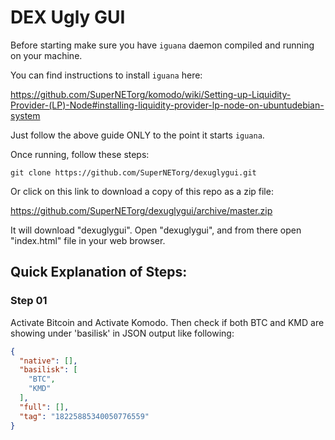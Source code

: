 # DEX Ugly GUI

Before starting make sure you have `iguana` daemon compiled and running on your machine.

You can find instructions to install `iguana` here:

https://github.com/SuperNETorg/komodo/wiki/Setting-up-Liquidity-Provider-(LP)-Node#installing-liquidity-provider-lp-node-on-ubuntudebian-system

Just follow the above guide ONLY to the point it starts `iguana`.

Once running, follow these steps:
```shell
git clone https://github.com/SuperNETorg/dexuglygui.git
```

Or click on this link to download a copy of this repo as a zip file:

https://github.com/SuperNETorg/dexuglygui/archive/master.zip

It will download "dexuglygui". Open "dexuglygui", and from there open "index.html" file in your web browser.



## Quick Explanation of Steps:

### Step 01

Activate Bitcoin and Activate Komodo. Then check if both BTC and KMD are showing under 'basilisk' in JSON output like following:

```JSON
{
  "native": [],
  "basilisk": [
    "BTC",
    "KMD"
  ],
  "full": [],
  "tag": "18225885340050776559"
}
```

